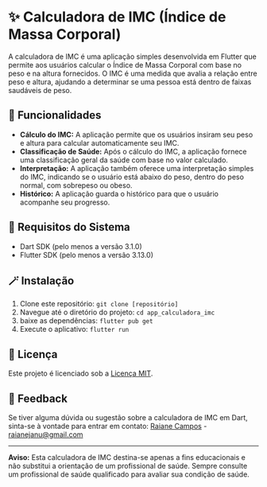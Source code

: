 # ✨ Calculadora de IMC (Índice de Massa Corporal) 

A calculadora de IMC é uma aplicação simples desenvolvida em Flutter que permite aos usuários calcular o Índice de Massa Corporal com base no peso e na altura fornecidos. O IMC é uma medida que avalia a relação entre peso e altura, ajudando a determinar se uma pessoa está dentro de faixas saudáveis de peso.

## 🧩 Funcionalidades

- **Cálculo do IMC:** A aplicação permite que os usuários insiram seu peso e altura para calcular automaticamente seu IMC.
- **Classificação de Saúde:** Após o cálculo do IMC, a aplicação fornece uma classificação geral da saúde com base no valor calculado.
- **Interpretação:** A aplicação também oferece uma interpretação simples do IMC, indicando se o usuário está abaixo do peso, dentro do peso normal, com sobrepeso ou obeso.
- **Histórico:** A aplicação guarda o histórico para que o usuário acompanhe seu progresso.

## 🚧 Requisitos do Sistema

- Dart SDK (pelo menos a versão 3.1.0)
- Flutter SDK (pelo menos a versão 3.13.0)


## 🪄 Instalação

1. Clone este repositório: `git clone [repositório]`
2. Navegue até o diretório do projeto: `cd app_calculadora_imc`
3. baixe as dependências: `flutter pub get`
4. Execute o aplicativo: `flutter run`



## 📌 Licença

Este projeto é licenciado sob a [Licença MIT](https://opensource.org/licenses/MIT).


## 🚀 Feedback

Se tiver alguma dúvida ou sugestão sobre a calculadora de IMC em Dart, sinta-se à vontade para entrar em contato:
[Raiane Campos](https://www.linkedin.com/in/raicamposs/) - raianejanu@gmail.com

---

**Aviso:** Esta calculadora de IMC destina-se apenas a fins educacionais e não substitui a orientação de um profissional de saúde. Sempre consulte um profissional de saúde qualificado para avaliar sua condição de saúde.
